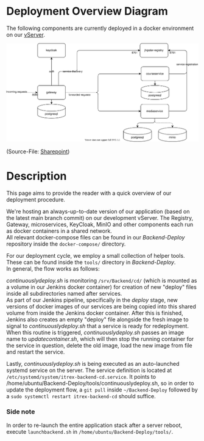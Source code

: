 # Deployment Overview Diagram

The following components are currently deployed in a docker environment on our [vServer](./vServer).

![cd_environment](./Images/Architecture/cd_environment.svg)

(Source-File: [Sharepoint](https://rssiste.sharepoint.com/:u:/r/sites/IT-REX-Developers/Freigegebene%20Dokumente/Architecture/cd_environment?csf=1&web=1&e=c3GLOg))

# Description

This page aims to provide the reader with a quick overview of our deployment procedure.

We're hosting an always-up-to-date version of our application (based on the latest main branch commit) on our development vServer.
The Registry, Gateway, microservices, KeyCloak, MinIO and other components each run as docker containers in a shared network.  
All relevant docker-compose files can be found in our *Backend-Deploy* repository inside the ```docker-compose/``` directory.

For our deployment cycle, we employ a small collection of helper tools. These can be found inside the ```tools/``` directory in *Backend-Deploy*.  
In general, the flow works as follows:

*continuouslydeploy.sh* is monitoring ```/srv/Backend/cd/``` (which is mounted as a volume in our Jenkins docker container) for creation of new "deploy" files inside all subdirectories named after services.  
As part of our Jenkins pipeline, specifically in the *deploy* stage, new versions of docker images of our services are being copied into this shared volume from inside the Jenkins docker container. After this is finished, Jenkins also creates an empty "deploy" file alongside the fresh image to signal to *continuouslydeploy.sh* that a service is ready for redeployment.  
When this routine is triggered, *continuouslydeploy.sh* passes an image name to *updatecontainer.sh*, which will then stop the running container for the service in question, delete the old image, load the new image from file and restart the service.

Lastly, *continuouslydeploy.sh* is being executed as an auto-launched systemd service on the server. The service definition is located at ```/etc/systemd/system/itrex-backend-cd.service```. It points to /home/ubuntu/Backend-Deploy/tools/continuouslydeploy.sh, so in order to update the deployment flow, a ```git pull``` inside ```~/Backend-Deploy``` followed by a ```sudo systemctl restart itrex-backend-cd``` should suffice.

### Side note

In order to re-launch the entire application stack after a server reboot, execute ```launchbackend.sh``` in ```/home/ubuntu/Backend-Deploy/tools/```.
